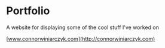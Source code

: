 # Portfolio
A website for displaying some of the cool stuff I've worked on

[www.connorwiniarczyk.com](http://connorwiniarczyk.com)
